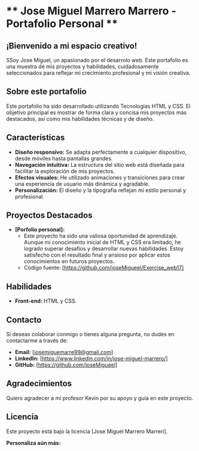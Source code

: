 # ** Jose Miguel Marrero Marrero - Portafolio Personal **

## ¡Bienvenido a mi espacio creativo! 
SSoy Jose Miguel, un apasionado por el desarrolo web. Este portafolio es una muestra de mis proyectos y habilidades, cuidadosamente seleccionados para reflejar mi crecimiento profesional y mi visión creativa.

##  Sobre este portafolio
Este portafolio ha sido desarrollado utilizando Tecnologías HTML y CSS. El objetivo principal es mostrar de forma clara y concisa mis proyectos más destacados, así como mis habilidades técnicas y de diseño.

##  Características
* **Diseño responsivo:** Se adapta perfectamente a cualquier dispositivo, desde móviles hasta pantallas grandes.
* **Navegación intuitiva:** La estructura del sitio web está diseñada para facilitar la exploración de mis proyectos.
* **Efectos visuales:** He utilizado animaciones y transiciones para crear una experiencia de usuario más dinámica y agradable.
* **Personalización:** El diseño y la tipografía reflejan mi estilo personal y profesional.

##  Proyectos Destacados
* **[Porfolio personal]:**
    * Este proyecto ha sido una valiosa oportunidad de aprendizaje. Aunque mi conocimiento inicial de HTML y CSS era limitado, he logrado superar desafíos y desarrollar nuevas habilidades. Estoy satisfecho con el resultado final y ansioso por aplicar estos conocimientos en futuros proyectos.
    * Código fuente: [https://github.com/joseMigueel/Exercise_web17]

##  Habilidades
* **Front-end:** HTML y CSS.

##  Contacto
Si deseas colaborar conmigo o tienes alguna pregunta, no dudes en contactarme a través de:
* **Email:** [josemiguemarre99@gmail.com]
* **LinkedIn:** [https://www.linkedin.com/in/jose-miguel-marrero/]
* **GitHub:** [https://github.com/joseMigueel]

##  Agradecimientos
Quiero agradecer a mi profesor Kevin por su apoyo y guía en este proyecto.

##  Licencia
Este proyecto está bajo la licencia [Jose Miguel Marrero Marreri].

**Personaliza aún más:**

